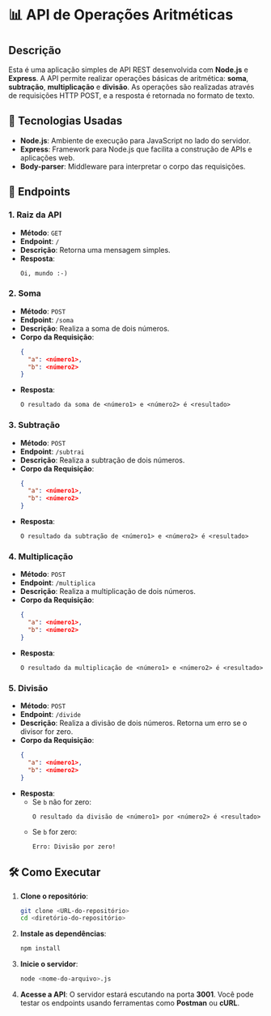 # 📊 API de Operações Aritméticas

## Descrição

Esta é uma aplicação simples de API REST desenvolvida com **Node.js** e **Express**. A API permite realizar operações básicas de aritmética: **soma**, **subtração**, **multiplicação** e **divisão**. As operações são realizadas através de requisições HTTP POST, e a resposta é retornada no formato de texto.

## 🚀 Tecnologias Usadas

- **Node.js**: Ambiente de execução para JavaScript no lado do servidor.
- **Express**: Framework para Node.js que facilita a construção de APIs e aplicações web.
- **Body-parser**: Middleware para interpretar o corpo das requisições.

## 📡 Endpoints

### 1. Raiz da API

- **Método**: `GET`
- **Endpoint**: `/`
- **Descrição**: Retorna uma mensagem simples.
- **Resposta**: 
  ```
  Oi, mundo :-)
  ```

### 2. Soma

- **Método**: `POST`
- **Endpoint**: `/soma`
- **Descrição**: Realiza a soma de dois números.
- **Corpo da Requisição**:
  ```json
  {
    "a": <número1>,
    "b": <número2>
  }
  ```
- **Resposta**: 
  ```
  O resultado da soma de <número1> e <número2> é <resultado>
  ```

### 3. Subtração

- **Método**: `POST`
- **Endpoint**: `/subtrai`
- **Descrição**: Realiza a subtração de dois números.
- **Corpo da Requisição**:
  ```json
  {
    "a": <número1>,
    "b": <número2>
  }
  ```
- **Resposta**: 
  ```
  O resultado da subtração de <número1> e <número2> é <resultado>
  ```

### 4. Multiplicação

- **Método**: `POST`
- **Endpoint**: `/multiplica`
- **Descrição**: Realiza a multiplicação de dois números.
- **Corpo da Requisição**:
  ```json
  {
    "a": <número1>,
    "b": <número2>
  }
  ```
- **Resposta**: 
  ```
  O resultado da multiplicação de <número1> e <número2> é <resultado>
  ```

### 5. Divisão

- **Método**: `POST`
- **Endpoint**: `/divide`
- **Descrição**: Realiza a divisão de dois números. Retorna um erro se o divisor for zero.
- **Corpo da Requisição**:
  ```json
  {
    "a": <número1>,
    "b": <número2>
  }
  ```
- **Resposta**: 
  - Se `b` não for zero:
    ```
    O resultado da divisão de <número1> por <número2> é <resultado>
    ```
  - Se `b` for zero:
    ```
    Erro: Divisão por zero!
    ```

## 🛠️ Como Executar

1. **Clone o repositório**:
   ```bash
   git clone <URL-do-repositório>
   cd <diretório-do-repositório>
   ```

2. **Instale as dependências**:
   ```bash
   npm install
   ```

3. **Inicie o servidor**:
   ```bash
   node <nome-do-arquivo>.js
   ```

4. **Acesse a API**:
   O servidor estará escutando na porta **3001**. Você pode testar os endpoints usando ferramentas como **Postman** ou **cURL**.






